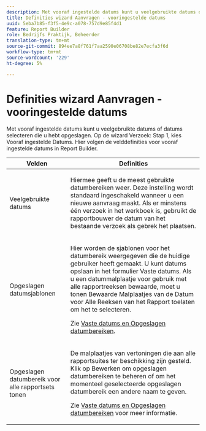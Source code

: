 ```yaml
---
description: Met vooraf ingestelde datums kunt u veelgebruikte datums of datums selecteren die u hebt opgeslagen. Voor Stap 1 van de Tovenaar van het Verzoek, kies Vooraf ingestelde Datums. Hier volgen de velddefinities voor vooraf ingestelde datums in Report Builder.
title: Definities wizard Aanvragen - vooringestelde datums
uuid: 5eba7b85-f3f5-4e9c-a078-757d9e85f4d1
feature: Report Builder
role: Bedrijfs Praktijk, Beheerder
translation-type: tm+mt
source-git-commit: 894ee7a8f761f7aa2590e06708be82e7ecfa3f6d
workflow-type: tm+mt
source-wordcount: '229'
ht-degree: 5%

---
```



# Definities wizard Aanvragen - vooringestelde datums

Met vooraf ingestelde datums kunt u veelgebruikte datums of datums selecteren die u hebt opgeslagen. Op de wizard Verzoek: Stap 1, kies Vooraf ingestelde Datums. Hier volgen de velddefinities voor vooraf ingestelde datums in Report Builder.

<table id="table_620F3BD3FD1B4C85A0319107EC03D54F"> 
 <thead> 
  <tr> 
   <th colname="col1" class="entry"> Velden </th> 
   <th colname="col2" class="entry"> Definities </th> 
  </tr> 
 </thead>
 <tbody> 
  <tr> 
   <td colname="col1"> <p>Veelgebruikte datums </p> </td> 
   <td colname="col2"> <p>Hiermee geeft u de meest gebruikte datumbereiken weer. Deze instelling wordt standaard ingeschakeld wanneer u een nieuwe aanvraag maakt. Als er minstens één verzoek in het werkboek is, gebruikt de rapportbouwer de datum van het bestaande verzoek als gebrek het plaatsen. </p> </td> 
  </tr> 
  <tr> 
   <td colname="col1"> <p> Opgeslagen datumsjablonen </p> </td> 
   <td colname="col2"> <p>Hier worden de sjablonen voor het datumbereik weergegeven die de huidige gebruiker heeft gemaakt. U kunt datums opslaan in het formulier <span class="wintitle"> Vaste datums</span>. Als u een datummalplaatje voor gebruik met alle rapportreeksen bewaarde, moet u <span class="wintitle"> tonen Bewaarde Malplaatjes van de Datum voor Alle Reeksen van het Rapport </span> toelaten om het te selecteren. </p> <p>Zie <a href="/help/analyze/report-builder/data-requests/configuring-report-dates/t-fixed-dates-and-saved-date-ranges.md"   > Vaste datums en Opgeslagen datumbereiken</a>. </p> </td> 
  </tr> 
  <tr> 
   <td colname="col1"> <p>Opgeslagen datumbereik voor alle rapportsets tonen </p> </td> 
   <td colname="col2"> <p> De malplaatjes van vertoningen die aan alle rapportsuites ter beschikking zijn gesteld. Klik op <span class="wintitle"> Bewerken</span> om opgeslagen datumbereiken te beheren of om het momenteel geselecteerde opgeslagen datumbereik een andere naam te geven. </p> <p>Zie <a href="/help/analyze/report-builder/data-requests/configuring-report-dates/t-fixed-dates-and-saved-date-ranges.md"   > Vaste datums en Opgeslagen datumbereiken</a> voor meer informatie. </p> </td> 
  </tr> 
 </tbody> 
</table>

